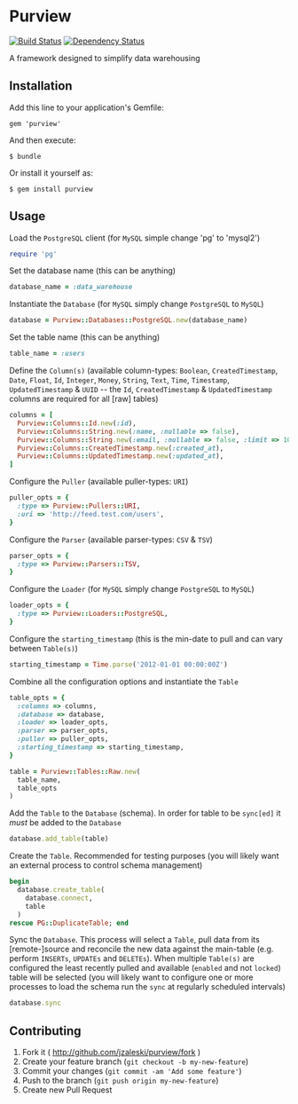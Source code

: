 # Purview

[![Build Status](https://secure.travis-ci.org/jzaleski/purview.png?branch=master)](http://travis-ci.org/jzaleski/purview)
[![Dependency Status](https://gemnasium.com/jzaleski/purview.png)](https://gemnasium.com/jzaleski/purview)

A framework designed to simplify data warehousing

## Installation

Add this line to your application's Gemfile:

    gem 'purview'

And then execute:

    $ bundle

Or install it yourself as:

    $ gem install purview

## Usage

Load the `PostgreSQL` client (for `MySQL` simple change 'pg' to 'mysql2')
```ruby
require 'pg'
```

Set the database name (this can be anything)
```ruby
database_name = :data_warehouse
```

Instantiate the `Database` (for `MySQL` simply change `PostgreSQL` to `MySQL`)
```ruby
database = Purview::Databases::PostgreSQL.new(database_name)
```

Set the table name (this can be anything)
```ruby
table_name = :users
```

Define the `Column(s)` (available column-types: `Boolean`, `CreatedTimestamp`,
`Date`, `Float`, `Id`, `Integer`, `Money`, `String`, `Text`, `Time`, `Timestamp`,
`UpdatedTimestamp` & `UUID` -- the `Id`, `CreatedTimestamp` & `UpdatedTimestamp`
columns are required for all [raw] tables)
```ruby
columns = [
  Purview::Columns::Id.new(:id),
  Purview::Columns::String.new(:name, :nullable => false),
  Purview::Columns::String.new(:email, :nullable => false, :limit => 100),
  Purview::Columns::CreatedTimestamp.new(:created_at),
  Purview::Columns::UpdatedTimestamp.new(:updated_at),
]
```

Configure the `Puller` (available puller-types: `URI`)
```ruby
puller_opts = {
  :type => Purview::Pullers::URI,
  :uri => 'http://feed.test.com/users',
}
```

Configure the `Parser` (available parser-types: `CSV` & `TSV`)
```ruby
parser_opts = {
  :type => Purview::Parsers::TSV,
}
```

Configure the `Loader` (for `MySQL` simply change `PostgreSQL` to `MySQL`)
```ruby
loader_opts = {
  :type => Purview::Loaders::PostgreSQL,
}
```

Configure the `starting_timestamp` (this is the min-date to pull and can vary
between `Table(s)`)
```ruby
starting_timestamp = Time.parse('2012-01-01 00:00:00Z')
```

Combine all the configuration options and instantiate the `Table`
```ruby
table_opts = {
  :columns => columns,
  :database => database,
  :loader => loader_opts,
  :parser => parser_opts,
  :puller => puller_opts,
  :starting_timestamp => starting_timestamp,
}

table = Purview::Tables::Raw.new(
  table_name,
  table_opts
)
```

Add the `Table` to the `Database` (schema). In order for table to be `sync[ed]`
it *must* be added to the `Database`
```ruby
database.add_table(table)
```

Create the `Table`. Recommended for testing purposes (you will likely want an
external process to control schema management)
```ruby
begin
  database.create_table(
    database.connect,
    table
  )
rescue PG::DuplicateTable; end
```

Sync the `Database`. This process will select a `Table`, pull data from its
[remote-]source and reconcile the new data against the main-table (e.g. perform
`INSERTs`, `UPDATEs` and `DELETEs`). When multiple `Table(s)` are configured the
least recently pulled and available (`enabled` and not `locked`) table will be
selected (you will likely want to configure one or more processes to load the
schema run the `sync` at regularly scheduled intervals)
```ruby
database.sync
```

## Contributing

1. Fork it ( http://github.com/jzaleski/purview/fork )
2. Create your feature branch (`git checkout -b my-new-feature`)
3. Commit your changes (`git commit -am 'Add some feature'`)
4. Push to the branch (`git push origin my-new-feature`)
5. Create new Pull Request
